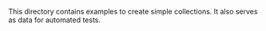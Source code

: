 This directory contains examples to create simple collections. 
It also serves as data for automated tests. 